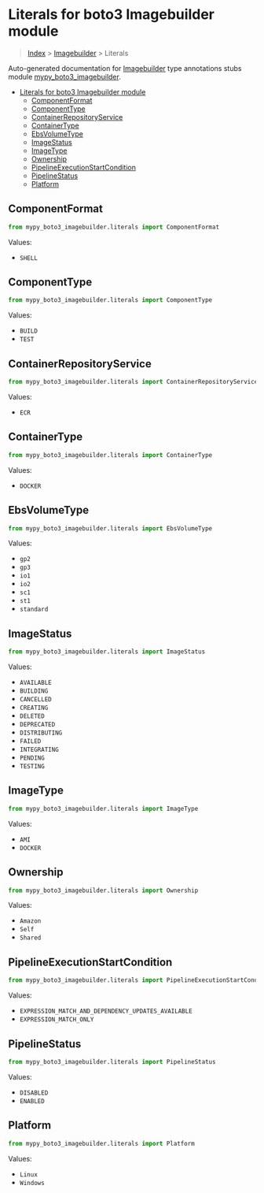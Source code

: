 # Literals for boto3 Imagebuilder module

> [Index](../index.md) > [Imagebuilder](./index.md) > Literals

Auto-generated documentation for [Imagebuilder](https://boto3.amazonaws.com/v1/documentation/api/latest/reference/services/imagebuilder.html#Imagebuilder)
type annotations stubs module [mypy_boto3_imagebuilder](https://pypi.org/project/mypy-boto3-imagebuilder/).

- [Literals for boto3 Imagebuilder module](#literals-for-boto3-imagebuilder-module)
  - [ComponentFormat](#componentformat)
  - [ComponentType](#componenttype)
  - [ContainerRepositoryService](#containerrepositoryservice)
  - [ContainerType](#containertype)
  - [EbsVolumeType](#ebsvolumetype)
  - [ImageStatus](#imagestatus)
  - [ImageType](#imagetype)
  - [Ownership](#ownership)
  - [PipelineExecutionStartCondition](#pipelineexecutionstartcondition)
  - [PipelineStatus](#pipelinestatus)
  - [Platform](#platform)

## ComponentFormat

```python
from mypy_boto3_imagebuilder.literals import ComponentFormat
```

Values:

- `SHELL`

## ComponentType

```python
from mypy_boto3_imagebuilder.literals import ComponentType
```

Values:

- `BUILD`
- `TEST`

## ContainerRepositoryService

```python
from mypy_boto3_imagebuilder.literals import ContainerRepositoryService
```

Values:

- `ECR`

## ContainerType

```python
from mypy_boto3_imagebuilder.literals import ContainerType
```

Values:

- `DOCKER`

## EbsVolumeType

```python
from mypy_boto3_imagebuilder.literals import EbsVolumeType
```

Values:

- `gp2`
- `gp3`
- `io1`
- `io2`
- `sc1`
- `st1`
- `standard`

## ImageStatus

```python
from mypy_boto3_imagebuilder.literals import ImageStatus
```

Values:

- `AVAILABLE`
- `BUILDING`
- `CANCELLED`
- `CREATING`
- `DELETED`
- `DEPRECATED`
- `DISTRIBUTING`
- `FAILED`
- `INTEGRATING`
- `PENDING`
- `TESTING`

## ImageType

```python
from mypy_boto3_imagebuilder.literals import ImageType
```

Values:

- `AMI`
- `DOCKER`

## Ownership

```python
from mypy_boto3_imagebuilder.literals import Ownership
```

Values:

- `Amazon`
- `Self`
- `Shared`

## PipelineExecutionStartCondition

```python
from mypy_boto3_imagebuilder.literals import PipelineExecutionStartCondition
```

Values:

- `EXPRESSION_MATCH_AND_DEPENDENCY_UPDATES_AVAILABLE`
- `EXPRESSION_MATCH_ONLY`

## PipelineStatus

```python
from mypy_boto3_imagebuilder.literals import PipelineStatus
```

Values:

- `DISABLED`
- `ENABLED`

## Platform

```python
from mypy_boto3_imagebuilder.literals import Platform
```

Values:

- `Linux`
- `Windows`
